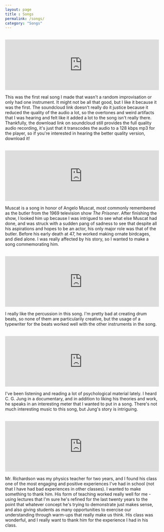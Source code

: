 ```yaml
---
layout: page
title : Songs
permalink: /songs/
category: "Songs"
---
```

<br>

<iframe width="100%" height="166" scrolling="no" frameborder="no" src="https://w.soundcloud.com/player/?url=https%3A//api.soundcloud.com/tracks/329433698&amp;color=ff5500&amp;auto_play=false&amp;hide_related=false&amp;show_comments=true&amp;show_user=true&amp;show_reposts=false"></iframe>

This was the first real song I made that wasn't a random improvisation or only had one instrument. It might not be all that good, but I like it because it was the first. The soundcloud link doesn't really do it justice because it reduced the quality of the audio a lot, so the overtones and weird artifacts that I was hearing and felt like it added a lot to the song isn't really there. Thankfully, the download link on soundcloud still provides the full quality audio recording, it's just that it transcodes the audio to a 128 kbps mp3 for the player, so if you're interested in hearing the better quality version, download it!

<br>

<iframe width="100%" height="166" scrolling="no" frameborder="no" src="https://w.soundcloud.com/player/?url=https%3A//api.soundcloud.com/tracks/332606732&amp;color=ff5500&amp;auto_play=false&amp;hide_related=false&amp;show_comments=true&amp;show_user=true&amp;show_reposts=false"></iframe>

Muscat is a song in honor of Angelo Muscat, most commonly remembered as the butler from the 1969 television show _The Prisoner_. After finishing the show, I looked him up because I was intrigued to see what else Muscat had done, and was struck with a sudden pang of sadness to see that despite all his aspirations and hopes to be an actor, his only major role was that of the butler. Before his early death at 47, he worked making ornate birdcages, and died alone. I was really affected by his story, so I wanted to make a song commemorating him.

<br>

<iframe width="100%" height="166" scrolling="no" frameborder="no" src="https://w.soundcloud.com/player/?url=https%3A//api.soundcloud.com/tracks/332606965&amp;color=ff5500&amp;auto_play=false&amp;hide_related=false&amp;show_comments=true&amp;show_user=true&amp;show_reposts=false"></iframe>

I really like the percussion in this song. I'm pretty bad at creating drum beats, so none of them are particularily creative, but the usage of a typewriter for the beats worked well with the other instruments in the song.

<br>

<iframe width="100%" height="166" scrolling="no" frameborder="no" src="https://w.soundcloud.com/player/?url=https%3A//api.soundcloud.com/tracks/332607028&amp;color=ff5500&amp;auto_play=false&amp;hide_related=false&amp;show_comments=true&amp;show_user=true&amp;show_reposts=false"></iframe>

I've been listening and reading a lot of psychological material lately. I heard C. G. Jung in a documentary, and in addition to liking his theories and work, he speaks in an interesting meter that I wanted to put in a song. There's not much interesting music to this song, but Jung's story is intriguing.

<br>

<iframe width="100%" height="166" scrolling="no" frameborder="no" src="https://w.soundcloud.com/player/?url=https%3A//api.soundcloud.com/tracks/332723983&amp;color=ff5500&amp;auto_play=false&amp;hide_related=false&amp;show_comments=true&amp;show_user=true&amp;show_reposts=false"></iframe>

Mr. Richardson was my physics teacher for two years, and I found his class one of the most engaging and positive experiences I've had in school (not that I have had bad experiences in other classes). I wanted to make something to thank him. His form of teaching worked really well for me - using lectures that I'm sure he's refined for the last twenty years to the point that whatever concept he's trying to demonstrate just makes sense, and also giving students as many opportunities to exercise our understanding through warm-ups that really make us think. His class was wonderful, and I really want to thank him for the experience I had in his class.
